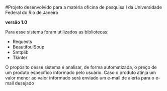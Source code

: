 
#Projeto desenvolvido para a  matéria oficina de pesquisa I da Universidade Federal do Rio de Janeiro

**versão 1.0**


Para esse sistema foram utilizados as bibliotecas:
- Requests
- BeautifoulSoup
- Smtplib
- Tkinter

O propósito desse sistema é analisar, de forma automatizada, o preço de um produto específico informado pelo usuário. Caso o produto atinja um valor menor ao valor informado será enviado um e-mail de alerta para o e-mail desejado



